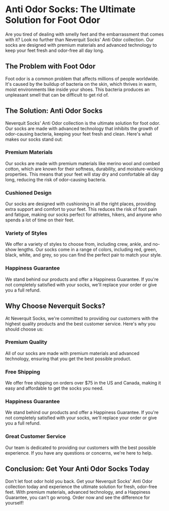 # Anti Odor Socks: The Ultimate Solution for Foot Odor

Are you tired of dealing with smelly feet and the embarrassment that comes with it? Look no further than Neverquit Socks' Anti Odor collection. Our socks are designed with premium materials and advanced technology to keep your feet fresh and odor-free all day long.

## The Problem with Foot Odor

Foot odor is a common problem that affects millions of people worldwide. It's caused by the buildup of bacteria on the skin, which thrives in warm, moist environments like inside your shoes. This bacteria produces an unpleasant smell that can be difficult to get rid of.

## The Solution: Anti Odor Socks

Neverquit Socks' Anti Odor collection is the ultimate solution for foot odor. Our socks are made with advanced technology that inhibits the growth of odor-causing bacteria, keeping your feet fresh and clean. Here's what makes our socks stand out:

### Premium Materials

Our socks are made with premium materials like merino wool and combed cotton, which are known for their softness, durability, and moisture-wicking properties. This means that your feet will stay dry and comfortable all day long, reducing the risk of odor-causing bacteria.

### Cushioned Design

Our socks are designed with cushioning in all the right places, providing extra support and comfort to your feet. This reduces the risk of foot pain and fatigue, making our socks perfect for athletes, hikers, and anyone who spends a lot of time on their feet.

### Variety of Styles

We offer a variety of styles to choose from, including crew, ankle, and no-show lengths. Our socks come in a range of colors, including red, green, black, white, and grey, so you can find the perfect pair to match your style.

### Happiness Guarantee

We stand behind our products and offer a Happiness Guarantee. If you're not completely satisfied with your socks, we'll replace your order or give you a full refund.

## Why Choose Neverquit Socks?

At Neverquit Socks, we're committed to providing our customers with the highest quality products and the best customer service. Here's why you should choose us:

### Premium Quality

All of our socks are made with premium materials and advanced technology, ensuring that you get the best possible product.

### Free Shipping

We offer free shipping on orders over $75 in the US and Canada, making it easy and affordable to get the socks you need.

### Happiness Guarantee

We stand behind our products and offer a Happiness Guarantee. If you're not completely satisfied with your socks, we'll replace your order or give you a full refund.

### Great Customer Service

Our team is dedicated to providing our customers with the best possible experience. If you have any questions or concerns, we're here to help.

## Conclusion: Get Your Anti Odor Socks Today

Don't let foot odor hold you back. Get your Neverquit Socks' Anti Odor collection today and experience the ultimate solution for fresh, odor-free feet. With premium materials, advanced technology, and a Happiness Guarantee, you can't go wrong. Order now and see the difference for yourself!